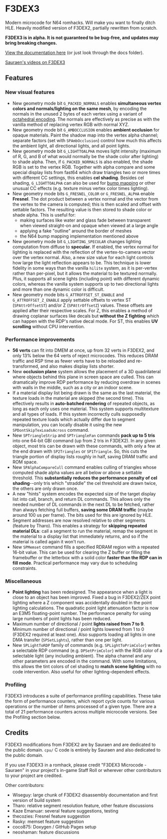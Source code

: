 # F3DEX3

Modern microcode for N64 romhacks. Will make you want to finally ditch HLE.
Heavily modified version of F3DEX2, partially rewritten from scratch.

**F3DEX3 is in alpha. It is not guaranteed to be bug-free, and updates may bring
breaking changes.**

[View the documentation here](https://hackern64.github.io/F3DEX3/) (or just look
through the docs folder).

[Sauraen's videos on F3DEX3](https://www.youtube.com/playlist?list=PLU2OUGtyQi6QswDQOXWIMaYFUcgQ9Psvm)

## Features

### New visual features

- New geometry mode bit `G_PACKED_NORMALS` enables **simultaneous vertex colors
  and normals/lighting on the same mesh**, by encoding the normals in the unused
  2 bytes of each vertex using a variant of [octahedral encoding](https://knarkowicz.wordpress.com/2014/04/16/octahedron-normal-vector-encoding/).
  The normals are effectively as precise as with the vanilla method of replacing
  vertex RGB with normal XYZ.
- New geometry mode bit `G_AMBOCCLUSION` enables **ambient occlusion** for
  opaque materials. Paint the shadow map into the vertex alpha channel; separate
  factors (set with `SPAmbOcclusion`) control how much this affects the ambient
  light, all directional lights, and all point lights.
- New geometry mode bit `G_LIGHTTOALPHA` moves light intensity (maximum of R, G,
  and B of what would normally be the shade color after lighting) to shade
  alpha. Then, if `G_PACKED_NORMALS` is also enabled, the shade RGB is set to
  the vertex RGB. Together with alpha compare and some special display lists
  from fast64 which draw triangles two or more times with different CC settings,
  this enables **cel shading**. Besides cel shading, `G_LIGHTTOALPHA` can also
  be used for [bump mapping](https://renderu.com/en/spookyiluhablog/post/23631)
  or other unusual CC effects (e.g. texture minus vertex color times lighting).
- New geometry mode bits `G_FRESNEL_COLOR` or `G_FRESNEL_ALPHA` enable
  **Fresnel**. The dot product between a vertex normal and the vector from the
  vertex to the camera is computed; this is then scaled and offset with settable
  factors. The resulting value is then stored to shade color or shade alpha.
  This is useful for:
    - making surfaces like water and glass fade between transparent when viewed
      straight-on and opaque when viewed at a large angle
    - applying a fake "outline" around the border of meshes
    - the N64 bump mapping implementation mentioned above
- New geometry mode bit `G_LIGHTING_SPECULAR` changes lighting computation from
  diffuse to **specular**. If enabled, the vertex normal for lighting is
  replaced with the reflection of the vertex-to-camera vector over the vertex
  normal. Also, a new size value for each light controls how large the light
  reflection appears to be. This technique is lower fidelity in some ways than
  the vanilla `hilite` system, as it is per-vertex rather than per-pixel, but it
  allows the material to be textured normally. Plus, it supports all scene
  lights (including point) with different dynamic colors, whereas the vanilla
  system supports up to two directional lights and more than one dynamic color
  is difficult.
- New geometry mode bits `G_ATTROFFSET_ST_ENABLE` and `G_ATTROFFSET_Z_ENABLE`
  apply settable offsets to vertex ST (`SPAttrOffsetST`) and/or Z
  (`SPAttrOffsetZ`) values. These offsets are applied after their respective
  scales. For Z, this enables a method of drawing coplanar surfaces like decals
  but **without the Z fighting** which can happen with the RDP's native decal
  mode. For ST, this enables **UV scrolling** without CPU intervention.

### Performance improvements

- **56 verts** can fit into DMEM at once, up from 32 verts in F3DEX2, and only
  13% below the 64 verts of reject microcodes. This reduces DRAM traffic and
  RSP time as fewer verts have to be reloaded and re-transformed, and also makes
  display lists shorter.
- New **occlusion plane** system allows the placement of a 3D quadrilateral
  where objects behind this plane in screen space are culled. This can
  dramatically improve RDP performance by reducing overdraw in scenes with walls
  in the middle, such as a city or an indoor scene.
- If a material display list being drawn is the same as the last material, the
  texture loads in the material are skipped (the second time). This effectively
  results in **auto-batched rendering** of repeated objects, as long as each
  only uses one material. This system supports multitexture and all types of
  loads. If this system incorrectly culls supposedly repeated texture loads
  which actually differ due to segment manipulation, you can locally disable it
  using the new `SPDontSkipTexLoadsAcross` command.
- New `SPTriangleStrip` and `SPTriangleFan` commands **pack up to 5 tris** into
  one 64-bit GBI command (up from 2 tris in F3DEX2). In any given object, most
  tris can be drawn with these commands, with only a few at the end drawn with
  `SP2Triangles` or `SP1Triangle`. So, this cuts the triangle portion of display
  lists roughly in half, saving DRAM traffic and ROM space.
- New `SPAlphaCompareCull` command enables culling of triangles whose computed
  shade alpha values are all below or above a settable threshold. This
  **substantially reduces the performance penalty of cel shading**--only tris
  which "straddle" the cel threshold are drawn twice, the others are only drawn
  once.
- A new "hints" system encodes the expected size of the target display list into
  call, branch, and return DL commands. This allows only the needed number of DL
  commands in the next DL to be fetched, rather than always fetching full
  buffers, **saving some DRAM traffic** (maybe around 100 us per frame). The
  bits used for this are ignored by HLE.
- Segment addresses are now resolved relative to other segments (feature by
  Tharo). This enables a strategy for **skipping repeated material DLs**: call
  a segment to run the material, remap the segment in the material to a
  display list that immediately returns, and so if the material is called again
  it won't run.
- New `SPMemset` command fills a specified RDRAM region with a repeated 16-bit
  value. This can be used for clearing the Z buffer or filling the framebuffer
  or the letterbox with a solid color **faster than the RDP can in fill mode**.
  Practical performance may vary due to scheduling constraints.

### Miscellaneous

- **Point lighting** has been redesigned. The appearance when a light is close
  to an object has been improved. Fixed a bug in F3DEX2/ZEX point lighting where
  a Z component was accidentally doubled in the point lighting calculations. The
  quadratic point light attenuation factor is now an E3M5 floating-point number.
  The performance penalty for using large numbers of point lights has been
  reduced.
- Maximum number of directional / point **lights raised from 7 to 9**. Minimum
  number of directional / point lights lowered from 1 to 0 (F3DEX2 required at
  least one). Also supports loading all lights in one DMA transfer
  (`SPSetLights`), rather than one per light.
- New `SPLightToRDP` family of commands (e.g. `SPLightToPrimColor`) writes a
  selectable RDP command (e.g. `DPSetPrimColor`) with the RGB color of a
  selectable light (any including ambient). The alpha channel and any other
  parameters are encoded in the command. With some limitations, this allows the
  tint colors of cel shading to **match scene lighting** with no code
  intervention. Also useful for other lighting-dependent effects.

### Profiling

F3DEX3 introduces a suite of performance profiling capabilities. These take the
form of performance counters, which report cycle counts for various operations
or the number of items processed of a given type. There are a total of 21
performance counters across multiple microcode versions. See the Profiling
section below.


## Credits

F3DEX3 modifications from F3DEX2 are by Sauraen and are dedicated to the public
domain. `cpu/` C code is entirely by Sauraen and also dedicated to the public
domain.

If you use F3DEX3 in a romhack, please credit "F3DEX3 Microcode - Sauraen" in
your project's in-game Staff Roll or wherever other contributors to your project
are credited.

Other contributors:
- Wiseguy: large chunk of F3DEX2 disassembly documentation and first version of
  build system
- Tharo: relative segment resolution feature, other feature discussions
- Kaze Emanuar: several feature suggestions, testing
- thecozies: Fresnel feature suggestion
- Rasky: memset feature suggestion
- coco875: Doxygen / GitHub Pages setup
- neoshaman: feature discussions
